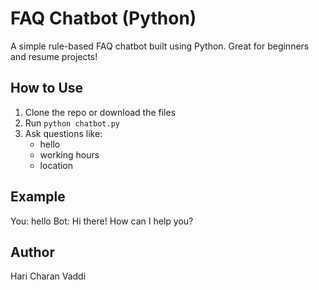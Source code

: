 # FAQ Chatbot (Python)

A simple rule-based FAQ chatbot built using Python. Great for beginners and resume projects!

## How to Use

1. Clone the repo or download the files
2. Run `python chatbot.py`
3. Ask questions like:
   - hello
   - working hours
   - location

## Example

You: hello
Bot: Hi there! How can I help you?


## Author

Hari Charan Vaddi

